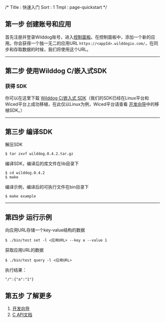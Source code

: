 /*
Title : 快速入门
Sort : 1
Tmpl : page-quickstart
*/


## 第一步 创建账号和应用
首先注册并登录Wilddog账号，进入[控制面板](https://www.wilddog.com/dashboard)。在控制面板中，添加一个新的应用。你会获得一个独一无二的应用URL `https://<appId>.wilddogio.com/`，在同步和存取数据的时候，我们将使用这个URL。


----

## 第二步 使用Wilddog C/嵌入式SDK

### 获得 SDK
你可以在这里下载 [Wilddog C/嵌入式 SDK](https://cdn.wilddog.com/c/client/0.4.2/wilddog.0.4.2.tar.gz)（我们的SDK已经在Linux平台和Wiced平台上成功移植，在此仅以Linux为例，Wiced平台请查看 [开发向导](https://z.wilddog.com/device/guide)中的移植SDK。）


----

## 第三步 编译SDK



解压SDK
	
	$ tar zxvf wilddog.0.4.2.tar.gz


编译SDK，编译后的库文件在lib目录下

	$ cd wilddog.0.4.2
	$ make 

编译示例，编译后的可执行文件在bin目录下

	$ make example

----

## 第四步 运行示例
向应用URL存储一个key-value结构的数据

	$ ./bin/test set -l <应用URL> --key a --value 1 

获取应用URL的数据

	$ ./bin/test query -l <应用URL>
		
执行结果：
		
	"/":{"a":"1"}

## 第五步 了解更多

1. [开发向导](guide)
2. [C API文档](c_api)


